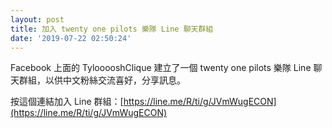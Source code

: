 ```yaml
---
layout: post
title: 加入 twenty one pilots 樂隊 Line 聊天群組
date: '2019-07-22 02:50:24'
---
```


Facebook 上面的 TylooooshClique 建立了一個 twenty one pilots 樂隊 Line 聊天群組，以供中文粉絲交流喜好，分享訊息。

按這個連結加入 Line 群組：[https://line.me/R/ti/g/JVmWugECON](https://line.me/R/ti/g/JVmWugECON)

